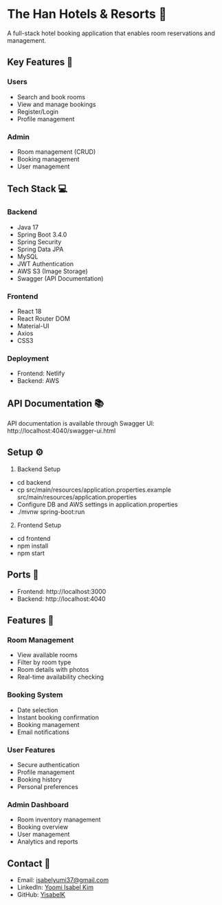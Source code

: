 # The Han Hotels & Resorts 🏨

A full-stack hotel booking application that enables room reservations and management.

## Key Features 🌟

### Users
- Search and book rooms
- View and manage bookings
- Register/Login
- Profile management

### Admin
- Room management (CRUD)
- Booking management
- User management

## Tech Stack 💻

### Backend
- Java 17
- Spring Boot 3.4.0
- Spring Security
- Spring Data JPA
- MySQL
- JWT Authentication
- AWS S3 (Image Storage)
- Swagger (API Documentation)

### Frontend
- React 18
- React Router DOM
- Material-UI
- Axios
- CSS3

### Deployment
- Frontend: Netlify
- Backend: AWS

## API Documentation 📚
API documentation is available through Swagger UI: http://localhost:4040/swagger-ui.html


## Setup ⚙️

1. Backend Setup
- cd backend
- cp src/main/resources/application.properties.example src/main/resources/application.properties
- Configure DB and AWS settings in application.properties
- ./mvnw spring-boot:run
  
2. Frontend Setup
- cd frontend
- npm install
- npm start

## Ports 🚪
- Frontend: http://localhost:3000
- Backend: http://localhost:4040

## Features 🎯

### Room Management
- View available rooms
- Filter by room type
- Room details with photos
- Real-time availability checking

### Booking System
- Date selection
- Instant booking confirmation
- Booking management
- Email notifications

### User Features
- Secure authentication
- Profile management
- Booking history
- Personal preferences

### Admin Dashboard
- Room inventory management
- Booking overview
- User management
- Analytics and reports

## Contact 📧
- Email: isabelyumi37@gmail.com
- LinkedIn: [Yoomi Isabel Kim](https://www.linkedin.com/in/yoomi-isabel-kim-4855572b7/)
- GitHub: [YisabelK](https://github.com/YisabelK)

